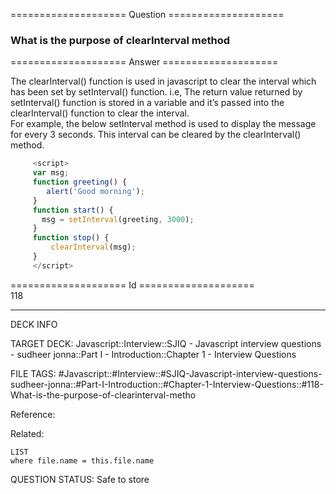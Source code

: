 ==================== Question ====================  

### What is the purpose of clearInterval method  

==================== Answer ====================  

The clearInterval() function is used in javascript to clear the interval which
has been set by setInterval() function. i.e, The return value returned by
setInterval() function is stored in a variable and it’s passed into the
clearInterval() function to clear the interval.  
For example, the below setInterval method is used to display the message for
every 3 seconds. This interval can be cleared by the clearInterval() method.

```javascript
     <script>
     var msg;
     function greeting() {
        alert('Good morning');
     }
     function start() {
       msg = setInterval(greeting, 3000);
     }
     function stop() {
         clearInterval(msg);
     }
     </script>
```

==================== Id ====================  
118
<!--ID: 1707879851732-->

---

DECK INFO

TARGET DECK: Javascript::Interview::SJIQ - Javascript interview questions - sudheer jonna::Part I - Introduction::Chapter 1 - Interview Questions

FILE TAGS: #Javascript::#Interview::#SJIQ-Javascript-interview-questions-sudheer-jonna::#Part-I-Introduction::#Chapter-1-Interview-Questions::#118-What-is-the-purpose-of-clearinterval-metho

Reference:

Related:

```dataview
LIST
where file.name = this.file.name
```
QUESTION STATUS: Safe to store
